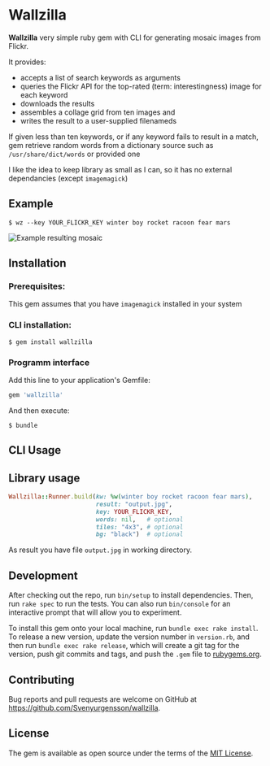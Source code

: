 # Wallzilla

**Wallzilla** very simple ruby gem with CLI for generating mosaic images from Flickr.

It provides:

* accepts a list of search keywords as arguments
* queries the Flickr API for the top-rated (term: interestingness) image for each keyword
* downloads the results
* assembles a collage grid from ten images and
* writes the result to a user-supplied filenameds

If given less than ten keywords, or if any keyword fails to
result in a match, gem retrieve random words from a dictionary
source such as `/usr/share/dict/words` or provided one

I like the idea to keep library as small as I can, so it has no external dependancies (except `imagemagick`)

## Example

    $ wz --key YOUR_FLICKR_KEY winter boy rocket racoon fear mars

<img src="https://raw.github.com/svenyurgensson/wallzilla/master/images/output.jpg" alt="Example resulting mosaic"/>

## Installation

### Prerequisites:

This gem assumes that you have `imagemagick` installed in your system

### CLI installation:

    $ gem install wallzilla

### Programm interface

Add this line to your application's Gemfile:

```ruby
gem 'wallzilla'
```
And then execute:

    $ bundle

## CLI Usage



## Library usage

```ruby
Wallzilla::Runner.build(kw: %w(winter boy rocket racoon fear mars),
                        result: "output.jpg", 
                        key: YOUR_FLICKR_KEY, 
                        words: nil,   # optional
                        tiles: "4x3", # optional
                        bg: "black")  # optional
```
As result you have file `output.jpg` in working directory.

## Development

After checking out the repo, run `bin/setup` to install dependencies. Then, run `rake spec` to run the tests. You can also run `bin/console` for an interactive prompt that will allow you to experiment.

To install this gem onto your local machine, run `bundle exec rake install`. To release a new version, update the version number in `version.rb`, and then run `bundle exec rake release`, which will create a git tag for the version, push git commits and tags, and push the `.gem` file to [rubygems.org](https://rubygems.org).

## Contributing

Bug reports and pull requests are welcome on GitHub at https://github.com/Svenyurgensson/wallzilla.

## License

The gem is available as open source under the terms of the [MIT License](http://opensource.org/licenses/MIT).
